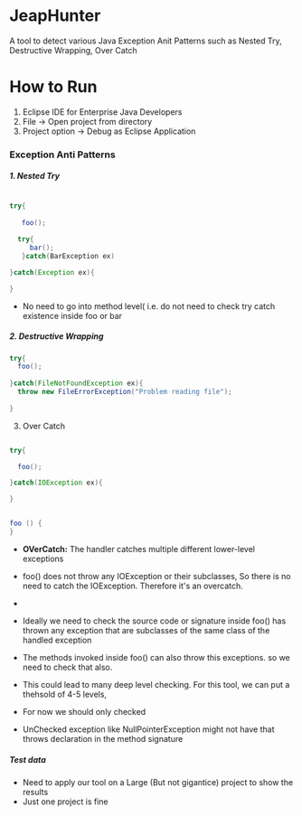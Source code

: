 # JeapHunter
A tool to detect various Java Exception Anit Patterns such as Nested Try, Destructive Wrapping, Over Catch


# How to Run

1. Eclipse IDE for Enterprise Java Developers
2. File -> Open project from directory
3. Project option -> Debug as Eclipse Application



### Exception Anti Patterns

##### 1. Nested Try

````java

try{
    
   foo();
   
  try{
     bar();
   }catch(BarException ex)

}catch(Exception ex){

}
````

- No need to go into method level( i.e. do not need to check try catch existence inside foo or bar


##### 2. Destructive Wrapping


````java
try{
  foo();
  
}catch(FileNotFoundException ex){
  throw new FileErrorException("Problem reading file");
 
}
````


3. Over Catch

````java

try{

  foo();

}catch(IOException ex){

}


foo () {
}

````

- **OVerCatch:** The handler catches multiple different lower-level exceptions
- foo() does not throw any IOException or their subclasses, So there is no need to catch the IOException. Therefore it's an overcatch.
- 
- Ideally we need to check the source code or signature inside foo() has thrown any exception that are subclasses of the same class of the handled exception
- The methods invoked inside foo() can also throw this exceptions. so we need to check that also.
- This could lead to many deep level checking. For this tool, we can put a thehsold of 4-5 levels,
- For now we should only checked

- UnChecked exception like NullPointerException might not have that throws declaration in the method signature

##### Test data
- Need to apply our tool on a Large (But not gigantice) project to show the results
- Just one project is fine
